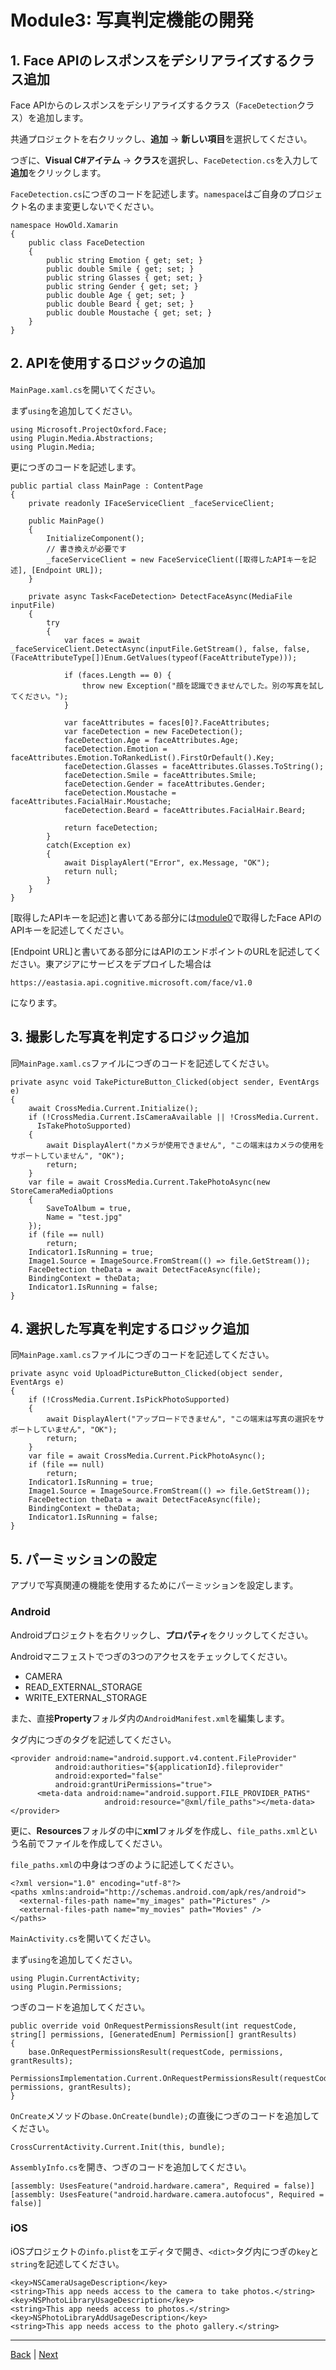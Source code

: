 # Module3: 写真判定機能の開発

## 1. Face APIのレスポンスをデシリアライズするクラス追加
Face APIからのレスポンスをデシリアライズするクラス（`FaceDetection`クラス）を追加します。

共通プロジェクトを右クリックし、**追加** -> **新しい項目**を選択してください。

つぎに、**Visual C#アイテム** -> **クラス**を選択し、`FaceDetection.cs`を入力して**追加**をクリックします。

`FaceDetection.cs`につぎのコードを記述します。`namespace`はご自身のプロジェクト名のまま変更しないでください。

```
namespace HowOld.Xamarin
{
    public class FaceDetection
    {
        public string Emotion { get; set; }
        public double Smile { get; set; }
        public string Glasses { get; set; }
        public string Gender { get; set; }
        public double Age { get; set; }
        public double Beard { get; set; }
        public double Moustache { get; set; }
    }
}
```

## 2. APIを使用するロジックの追加

`MainPage.xaml.cs`を開いてください。

まず`using`を追加してください。

```
using Microsoft.ProjectOxford.Face;
using Plugin.Media.Abstractions;
using Plugin.Media;
```

更につぎのコードを記述します。

```
public partial class MainPage : ContentPage
{
    private readonly IFaceServiceClient _faceServiceClient;

    public MainPage()
    {
        InitializeComponent();
        // 書き換えが必要です
        _faceServiceClient = new FaceServiceClient([取得したAPIキーを記述], [Endpoint URL]);
    }

    private async Task<FaceDetection> DetectFaceAsync(MediaFile inputFile)
    {
        try
        {
            var faces = await _faceServiceClient.DetectAsync(inputFile.GetStream(), false, false, (FaceAttributeType[])Enum.GetValues(typeof(FaceAttributeType)));

            if (faces.Length == 0) {
                throw new Exception("顔を認識できませんでした。別の写真を試してください。");
            }

            var faceAttributes = faces[0]?.FaceAttributes;
            var faceDetection = new FaceDetection();
            faceDetection.Age = faceAttributes.Age;
            faceDetection.Emotion = faceAttributes.Emotion.ToRankedList().FirstOrDefault().Key;
            faceDetection.Glasses = faceAttributes.Glasses.ToString();
            faceDetection.Smile = faceAttributes.Smile;
            faceDetection.Gender = faceAttributes.Gender;
            faceDetection.Moustache = faceAttributes.FacialHair.Moustache;
            faceDetection.Beard = faceAttributes.FacialHair.Beard;

            return faceDetection;
        }
        catch(Exception ex)
        {
            await DisplayAlert("Error", ex.Message, "OK");
            return null;
        }
    }
}
```

[取得したAPIキーを記述]と書いてある部分には[module0](module0.md)で取得したFace APIのAPIキーを記述してください。

[Endpoint URL]と書いてある部分にはAPIのエンドポイントのURLを記述してください。東アジアにサービスをデプロイした場合は

`https://eastasia.api.cognitive.microsoft.com/face/v1.0`

になります。

## 3. 撮影した写真を判定するロジック追加

同`MainPage.xaml.cs`ファイルにつぎのコードを記述してください。

```
private async void TakePictureButton_Clicked(object sender, EventArgs e)
{
    await CrossMedia.Current.Initialize();
    if (!CrossMedia.Current.IsCameraAvailable || !CrossMedia.Current.
      IsTakePhotoSupported)
    {
        await DisplayAlert("カメラが使用できません", "この端末はカメラの使用をサポートしていません", "OK");
        return;
    }
    var file = await CrossMedia.Current.TakePhotoAsync(new StoreCameraMediaOptions
    {
        SaveToAlbum = true,
        Name = "test.jpg"
    });
    if (file == null)
        return;
    Indicator1.IsRunning = true;
    Image1.Source = ImageSource.FromStream(() => file.GetStream());
    FaceDetection theData = await DetectFaceAsync(file);
    BindingContext = theData;
    Indicator1.IsRunning = false;
}
```

## 4. 選択した写真を判定するロジック追加

同`MainPage.xaml.cs`ファイルにつぎのコードを記述してください。

```
private async void UploadPictureButton_Clicked(object sender, EventArgs e)
{
    if (!CrossMedia.Current.IsPickPhotoSupported)
    {
        await DisplayAlert("アップロードできません", "この端末は写真の選択をサポートしていません", "OK");
        return;
    }
    var file = await CrossMedia.Current.PickPhotoAsync();
    if (file == null)
        return;
    Indicator1.IsRunning = true;
    Image1.Source = ImageSource.FromStream(() => file.GetStream());
    FaceDetection theData = await DetectFaceAsync(file);
    BindingContext = theData;
    Indicator1.IsRunning = false;
}
```


## 5. パーミッションの設定

アプリで写真関連の機能を使用するためにパーミッションを設定します。

### Android

Androidプロジェクトを右クリックし、**プロパティ**をクリックしてください。

Androidマニフェストでつぎの3つのアクセスをチェックしてください。

* CAMERA
* READ_EXTERNAL_STORAGE
* WRITE_EXTERNAL_STORAGE

また、直接**Property**フォルダ内の`AndroidManifest.xml`を編集します。

<application>タグ内につぎのタグを記述してください。

```
<provider android:name="android.support.v4.content.FileProvider"
          android:authorities="${applicationId}.fileprovider"
          android:exported="false"
          android:grantUriPermissions="true">
	  <meta-data android:name="android.support.FILE_PROVIDER_PATHS"
                     android:resource="@xml/file_paths"></meta-data>
</provider>
```

更に、**Resources**フォルダの中に**xml**フォルダを作成し、`file_paths.xml`という名前でファイルを作成してください。

`file_paths.xml`の中身はつぎのように記述してください。

```
<?xml version="1.0" encoding="utf-8"?>
<paths xmlns:android="http://schemas.android.com/apk/res/android">
  <external-files-path name="my_images" path="Pictures" />
  <external-files-path name="my_movies" path="Movies" />
</paths>
```

`MainActivity.cs`を開いてください。

まず`using`を追加してください。

```
using Plugin.CurrentActivity;
using Plugin.Permissions;
```

つぎのコードを追加してください。

```
public override void OnRequestPermissionsResult(int requestCode, string[] permissions, [GeneratedEnum] Permission[] grantResults)
{
    base.OnRequestPermissionsResult(requestCode, permissions, grantResults);
    PermissionsImplementation.Current.OnRequestPermissionsResult(requestCode, permissions, grantResults);
}
```

`OnCreate`メソッドの`base.OnCreate(bundle);`の直後につぎのコードを追加してください。

```
CrossCurrentActivity.Current.Init(this, bundle);
```

`AssemblyInfo.cs`を開き、つぎのコードを追加してください。

```
[assembly: UsesFeature("android.hardware.camera", Required = false)]
[assembly: UsesFeature("android.hardware.camera.autofocus", Required = false)]
```

### iOS

iOSプロジェクトの`info.plist`をエディタで開き、`<dict>`タグ内につぎの`key`と`string`を記述してください。

```
<key>NSCameraUsageDescription</key>
<string>This app needs access to the camera to take photos.</string>
<key>NSPhotoLibraryUsageDescription</key>
<string>This app needs access to photos.</string>
<key>NSPhotoLibraryAddUsageDescription</key>
<string>This app needs access to the photo gallery.</string>
```

---
[Back](module2.md) | [Next](module4.md)
